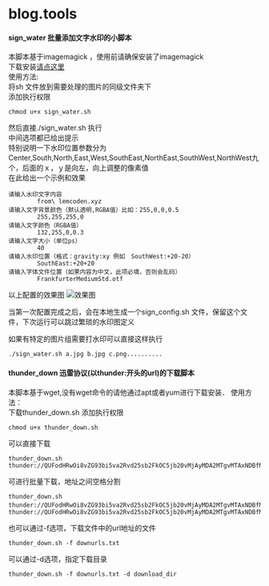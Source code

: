 # blog.tools
#### sign_water 批量添加文字水印的小脚本
本脚本基于imagemagick ，使用前请确保安装了imagemagick<br/>
下载安装<a href="https://imagemagick.org/script/download.php">请点这里</a><br/>
使用方法:<br/>
将sh 文件放到需要处理的图片的同级文件夹下<br/>
添加执行权限<br/>

```
chmod u+x sign_water.sh
```
然后直接./sign_water.sh 执行　<br/>
中间选项都已给出提示 <br/>
特别说明一下水印位置参数分为Center,South,North,East,West,SouthEast,NorthEast,SouthWest,NorthWest九个，后面的ｘ，ｙ是向左，向上调整的像素值 <br/>
在此给出一个示例和效果 <br/>

```
请输入水印文字内容
		from\ lemcoden.xyz
请输入文字背景颜色（默认透明,RGBA值）比如：255,0,0,0.5
		255,255,255,0
请输入文字颜色（RGBA值）
		132,255,0,0.3
请输入文字大小（单位ps）
		40
请输入水印位置（格式：gravity:xy 例如　SouthWest:+20-20）
		SouthEast:+20+20
请输入字体文件位置（如果内容为中文，此项必填，否则会乱码）
		FrankfurterMediumStd.otf
```
以上配置的效果图
![效果图](http://picture.lemcoden.xyz/node_js_path.png)

当第一次配置完成之后，会在本地生成一个sign_config.sh 文件，保留这个文件，下次运行可以跳过繁琐的水印图定义<br/>

如果有特定的图片组需要打水印可以直接这样执行

```
./sign_water.sh a.jpg b.jpg c.png..........
```



#### thunder_down 迅雷协议(以thunder:开头的url)的下载脚本
本脚本基于wget,没有wget命令的请他通过apt或者yum进行下载安装．
使用方法：<br/>
下载thunder_down.sh
添加执行权限
```
chmod u+x thunder_down.sh
```
可以直接下载
```
thunder_down.sh thunder://QUFodHRwOi8vZG93bi5va2Rvd25sb2FkOC5jb20vMjAyMDA2MTgvMTAxNDBfMDY2NTllZTEv6ZqQ56fasd5GFE6KeS6JC9MTIubXA0Wlo=
```
可进行批量下载，地址之间空格分割
```
thunder_down.sh thunder://QUFodHRwOi8vZG93bi5va2Rvd25sb2FkOC5jb20vMjAyMDA2MTgvMTAxNDBfMDY2NTllZTEv6ZqQ56fasd5GFE6KeS6JC9MTIubXA0Wlo=　thunder://QUFodHRwOi8vZG93bi5va2Rvd25sb2FkOC5jb20vMjAyMDA2MTgvMTAxNDBfMDY2NTllZTEv6ZqQ56fasd5GFE6KeS6JC9MTIubXA0Wlo=
```
也可以通过-f选项，下载文件中的url地址的文件
```
thunder_down.sh -f downurls.txt
```
可以通过-d选项，指定下载目录
```
thunder_down.sh -f downurls.txt -d download_dir
```
